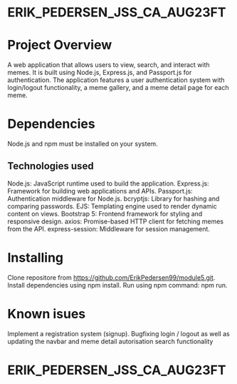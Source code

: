# ERIK_PEDERSEN_JSS_CA_AUG23FT

# Project Overview
A web application that allows users to view, search, and interact with memes. It is built using Node.js, Express.js, and Passport.js for authentication. The application features a user authentication system with login/logout functionality, a meme gallery, and a meme detail page for each meme.

# Dependencies
Node.js and npm must be installed on your system.
## Technologies used
Node.js: JavaScript runtime used to build the application.
Express.js: Framework for building web applications and APIs.
Passport.js: Authentication middleware for Node.js.
bcryptjs: Library for hashing and comparing passwords.
EJS: Templating engine used to render dynamic content on views.
Bootstrap 5: Frontend framework for styling and responsive design.
axios: Promise-based HTTP client for fetching memes from the API.
express-session: Middleware for session management.

# Installing
Clone repositore from https://github.com/ErikPedersen99/module5.git. Install dependencies using npm install. Run using npm command: npm run. 

# Known isues
Implement a registration system (signup).
Bugfixing login / logout as well as updating the navbar and meme detail autorisation
search functionality
# ERIK_PEDERSEN_JSS_CA_AUG23FT
